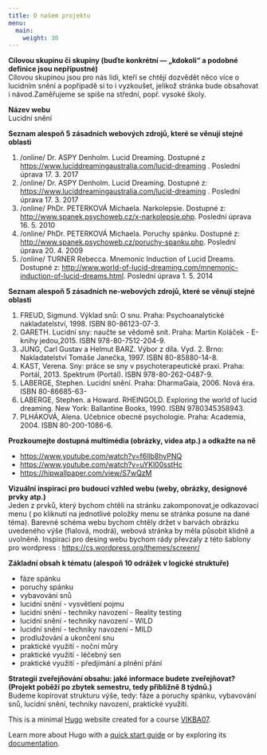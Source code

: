 ```yaml
---
title: O našem projektu 
menu:
  main:
    weight: 30
---
```

**Cílovou skupinu či skupiny (buďte konkrétní — „kdokoli“ a podobné definice jsou nepřípustné)**  
Cílovou skupinou jsou pro nás lidi, kteří se chtějí dozvědět něco více o lucidním snění a popřípadě si to i vyzkoušet, jelikož stránka bude obsahovat i návod.Zaměřujeme se spíše na střední, popř. vysoké školy.
  
**Název webu**  
Lucidní snění
  
**Seznam alespoň 5 zásadních webových zdrojů, které se věnují stejné oblasti**  
1. /online/ Dr. ASPY Denholm. Lucid Dreaming. Dostupné z https://www.luciddreamingaustralia.com/lucid-dreaming . Poslední úprava 17. 3. 2017
2. /online/ Dr. ASPY Denholm. Lucid Dreaming. Dostupné z: https://www.luciddreamingaustralia.com/lucid-dreaming . Poslední úprava 17. 3. 2017
3. /online/ PhDr. PETERKOVÁ Michaela. Narkolepsie. Dostupné z: http://www.spanek.psychoweb.cz/x-narkolepsie.php. Poslední úprava 16. 5. 2010
4. /online/ PhDr. PETERKOVÁ Michaela. Poruchy spánku. Dostupné z: http://www.spanek.psychoweb.cz/poruchy-spanku.php. Poslední úprava 20. 4. 2009
5. /online/ TURNER Rebecca. Mnemonic Induction of Lucid Dreams. Dostupné z: http://www.world-of-lucid-dreaming.com/mnemonic-induction-of-lucid-dreams.html. Poslední úprava 1. 5. 2014

**Seznam alespoň 5 zásadních ne-webových zdrojů, které se věnují stejné oblasti**  
1. FREUD, Sigmund. Výklad snů: O snu. Praha: Psychoanalytické nakladatelství, 1998. ISBN 80-86123-07-3.
2. GARETH. Lucidní sny: naučte se vědomě snít. Praha: Martin Koláček - E-knihy jedou,2015. ISBN 978-80-7512-204-9.
3. JUNG, Carl Gustav a Helmut BARZ. Výbor z díla. Vyd. 2. Brno: Nakladatelství Tomáše Janečka, 1997. ISBN 80-85880-14-8.
4. KAST, Verena. Sny: práce se sny v psychoterapeutické praxi. Praha: Portál, 2013. Spektrum (Portál). ISBN 978-80-262-0487-9.
5. LABERGE, Stephen. Lucidní snění. Praha: DharmaGaia, 2006. Nová éra. ISBN 80-86685-63-
6. LABERGE, Stephen. a Howard. RHEINGOLD. Exploring the world of lucid dreaming. New York: Ballantine Books, 1990. ISBN 9780345358943.
7. PLHÁKOVÁ, Alena. Učebnice obecné psychologie. Praha: Academia, 2004. ISBN 80-200-1086-6.

**Prozkoumejte dostupná multimédia (obrázky, videa atp.) a odkažte na ně**  
- https://www.youtube.com/watch?v=f6llb8hyPNQ   
- https://www.youtube.com/watch?v=uYKl00sstHc  
- https://hipwallpaper.com/view/S7wQzM  

**Vizuální inspiraci pro budoucí vzhled webu (weby, obrázky, designové prvky atp.)**  
Jeden z prvků, který bychom chtěli na stránku zakomponovat,je odkazovací menu ( po kliknutí na jednotlivé položky menu se stránka posune na dané téma). Barevné schéma webu bychom chtěly držet v barvách obrázku uvedeného výše (fialová, modrá), webová stránka by měla působit klidně a uvolněně. Inspiraci pro desing webu bychom rády převzaly z této šablony pro wordpress : https://cs.wordpress.org/themes/screenr/

**Základní obsah k tématu (alespoň 10 odrážek v logické struktuře)**  
- fáze spánku
- poruchy spánku
- vybavování snů
- lucidní snění - vysvětlení pojmu
- lucidní snění - techniky navození - Reality testing
- lucidní snění - techniky navození - WILD
- lucidní snění - techniky navození - MILD
- prodlužování a ukončení snu
- praktické využití - noční můry
- praktické využití - léčebný sen
- praktické využití - předjímání a plnění přání

**Strategii zveřejňování obsahu: jaké informace budete zveřejňovat? (Projekt poběží po zbytek semestru, tedy přibližně 8 týdnů.)**  
Budeme kopírovat strukturu výše, tedy: fáze a poruchy spánku,  vybavování snů, lucidní snění, techniky navození, praktické využití.


This is a minimal [Hugo][] website created for a course [VIKBA07][].

Learn more about Hugo with a [quick start guide][qs] or by exploring its [documentation][hugoDocs].

[Hugo]: https://gohugo.io
[VIKBA07]: https://is.muni.cz/predmet/phil/VIKBA07
[hugoDocs]: https://gohugo.io/documentation/
[qs]: https://gohugo.io/getting-started/quick-start/
